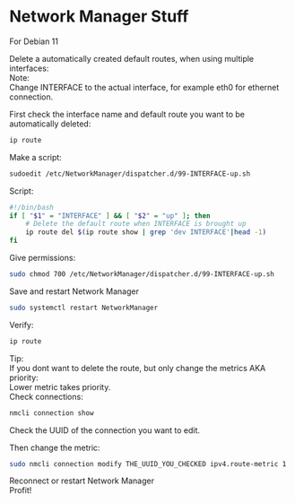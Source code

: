 # Network Manager Stuff
For Debian 11   

Delete a automatically created default routes, when using multiple interfaces:   
Note:    
Change INTERFACE to the actual interface, for example eth0 for ethernet connection.   

First check the interface name and default route you want to be automatically deleted:   
```bash
ip route
```

Make a script:   
```bash
sudoedit /etc/NetworkManager/dispatcher.d/99-INTERFACE-up.sh
```

Script:   
```bash
#!/bin/bash
if [ "$1" = "INTERFACE" ] && [ "$2" = "up" ]; then
    # Delete the default route when INTERFACE is brought up
    ip route del $(ip route show | grep 'dev INTERFACE'|head -1)
fi
```

Give permissions:   
```bash
sudo chmod 700 /etc/NetworkManager/dispatcher.d/99-INTERFACE-up.sh
```

Save and restart Network Manager   
```bash
sudo systemctl restart NetworkManager
```
Verify:
```bash
ip route
```

Tip:   
If you dont want to delete the route, but only change the metrics AKA priority:   
Lower metric takes priority.   
Check connections:   
```bash
nmcli connection show
```

Check the UUID of the connection you want to edit.   

Then change the metric:   
```bash
sudo nmcli connection modify THE_UUID_YOU_CHECKED ipv4.route-metric 1
```

Reconnect or restart Network Manager   
Profit!   
